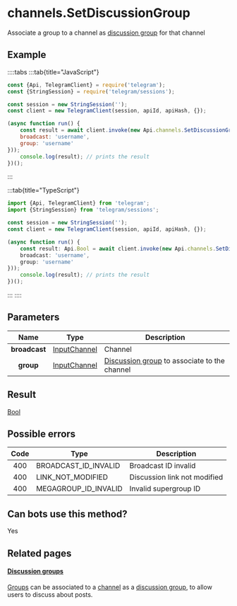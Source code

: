 # channels.SetDiscussionGroup

Associate a group to a channel as [discussion group](https://core.telegram.org/api/discussion) for that channel



## Example

::::tabs
:::tab{title="JavaScript"}
```js
const {Api, TelegramClient} = require('telegram');
const {StringSession} = require('telegram/sessions');

const session = new StringSession('');
const client = new TelegramClient(session, apiId, apiHash, {});

(async function run() {
    const result = await client.invoke(new Api.channels.SetDiscussionGroup({
    broadcast: 'username',
    group: 'username'
}));
    console.log(result); // prints the result
})();
```
:::

:::tab{title="TypeScript"}
```ts
import {Api, TelegramClient} from 'telegram';
import {StringSession} from 'telegram/sessions';

const session = new StringSession('');
const client = new TelegramClient(session, apiId, apiHash, {});

(async function run() {
    const result: Api.Bool = await client.invoke(new Api.channels.SetDiscussionGroup({
    broadcast: 'username',
    group: 'username'
}));
    console.log(result); // prints the result
})();
```
:::
::::



## Parameters

| Name | Type | Description |
| :--: | ---- | ----------- |
| **broadcast** | [InputChannel](https://core.telegram.org/type/InputChannel) | Channel 
| **group** | [InputChannel](https://core.telegram.org/type/InputChannel) | [Discussion group](https://core.telegram.org/api/discussion) to associate to the channel 


## Result

[Bool](https://core.telegram.org/type/Bool)



## Possible errors

| Code | Type | Description |
| :--: | ---- | ----------- |
| 400 | BROADCAST\_ID\_INVALID | Broadcast ID invalid 
| 400 | LINK\_NOT\_MODIFIED | Discussion link not modified 
| 400 | MEGAGROUP\_ID\_INVALID | Invalid supergroup ID 


## Can bots use this method?

Yes

## Related pages

#### [Discussion groups](https://core.telegram.org/api/discussion)

[Groups](https://core.telegram.org/api/channel) can be associated to a [channel](https://core.telegram.org/api/channel) as a [discussion group](https://telegram.org/blog/privacy-discussions-web-bots), to allow users to discuss about posts.




